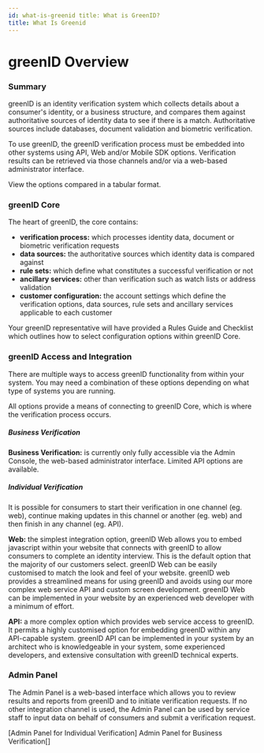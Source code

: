 ```yaml
---
id: what-is-greenid title: What is GreenID?
title: What Is Greenid
---
```


# greenID Overview

### Summary

greenID is an identity verification system which collects details about a consumer's identity, or a business structure, and compares them against authoritative sources of identity data to see if there is a match. Authoritative sources include databases, document validation and biometric verification.

To use greenID, the greenID verification process must be embedded into other systems using API, Web and/or Mobile SDK options. Verification results can be retrieved via those channels and/or via a web-based administrator interface.

View the options compared in a tabular format.

### greenID Core

The heart of greenID, the core contains:

- **verification process:** which processes identity data, document or biometric verification requests
- **data sources:** the authoritative sources which identity data is compared against
- **rule sets:** which define what constitutes a successful verification or not
- **ancillary services:** other than verification such as watch lists or address validation
- **customer configuration:** the account settings which define the verification options, data sources, rule sets and ancillary services applicable to each customer

Your greenID representative will have provided a Rules Guide and Checklist which outlines how to select configuration options within greenID Core.

### greenID Access and Integration

There are multiple ways to access greenID functionality from within your system. You may need a combination of these options depending on what type of systems you are running.

All options provide a means of connecting to greenID Core, which is where the verification process occurs.

##### Business Verification

**Business Verification:** is currently only fully accessible via the Admin Console, the web-based administrator interface. Limited API options are available.

##### Individual Verification

It is possible for consumers to start their verification in one channel (eg. web), continue making updates in this channel or another (eg. web) and then finish in any channel (eg. API).

**Web:** the simplest integration option, greenID Web allows you to embed javascript within your website that connects with greenID to allow consumers to complete an identity interview. This is the default option that the majority of our customers select.  greenID Web can be easily customised to match the look and feel of your website. greenID web provides a streamlined means for using greenID and avoids using our more complex web service API and custom screen development. greenID Web can be implemented in your website by an experienced web developer with a minimum of effort.

**API:** a more complex option which provides web service access to greenID. It permits a highly customised option for embedding greenID within any API-capable system.  greenID API can be implemented in your system by an architect who is knowledgeable in your system, some experienced developers, and extensive consultation with greenID technical experts.

### Admin Panel

The Admin Panel is a web-based interface which allows you to review results and reports from greenID and to initiate verification requests. If no other integration channel is used, the Admin Panel can be used by service staff to input data on behalf of consumers and submit a verification request.

\[Admin Panel for Individual Verification] Admin Panel for Business Verification\[]
